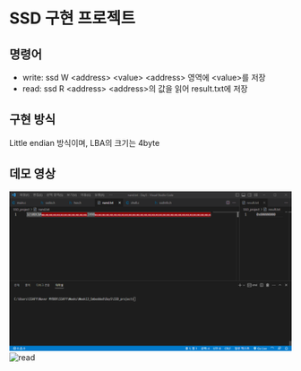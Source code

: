 # SSD 구현 프로젝트

## 명령어
- write: ssd W \<address\> \<value\>
\<address\> 영역에 \<value\>를 저장
- read: ssd R \<address\>
\<address\>의 값을 읽어 result.txt에 저장

## 구현 방식
Little endian 방식이며, LBA의 크기는 4byte


## 데모 영상
![write](./Demo/write.gif)
![read](./emo/read.gif)
